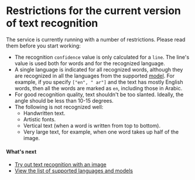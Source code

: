 # Restrictions for the current version of text recognition

The service is currently running with a number of restrictions. Please read them before you start working:

* The recognition `confidence` value is only calculated for a `line`. The line's value is used both for words and for the recognized language.
* A single language is indicated for all recognized words, although they are recognized in all the languages from the supported [model](supported-languages.md). For example, if you specify `["en", " ar"]` and the text has mostly English words, then all the words are marked as `en`, including those in Arabic.
* For good recognition quality, text shouldn't be too slanted. Ideally, the angle should be less than 10-15 degrees.
* The following is not recognized well:
  * Handwritten text.
  * Artistic fonts.
  * Vertical text (when a word is written from top to bottom).
  * Very large text, for example, when one word takes up half of the image.

#### What's next

* [Try out text recognition with an image](../../operations/ocr/text-detection.md)
* [View the list of supported languages and models](supported-languages.md)

